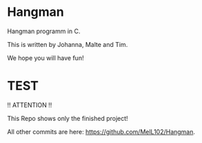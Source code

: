 # Hangman

Hangman programm in C.

This is written by 
Johanna, Malte and Tim.

We hope you will have fun!

<h1>TEST</h1>
!! ATTENTION !!

This Repo shows only the finished project!

All other commits are here: https://github.com/MelL102/Hangman.
